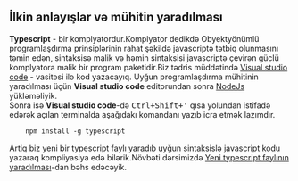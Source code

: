 ## İlkin anlayışlar və mühitin yaradılması

**Typescript** - bir  komplyatordur.Komplyator dedikdə Obyektyönümlü programlaşdırma prinsiplərinin rahat şəkildə javascriptə tətbiq olunmasını təmin edən, sintaksisə malik və həmin sintaksisi javascriptə çevirən güclü komplyatora malik bir program paketidir.Biz tədris müddətində [Visual studio code](https://code.visualstudio.com/download) - vasitəsi ilə kod yazacayıq.
Uyğun programlaşdırma mühitinin yaradılması üçün **Visual studio code** editorundan sonra [NodeJs](https://nodejs.org/en) yükləməliyik.  
    Sonra isə **Visual studio code**-də <kbd>Ctrl+Shift+'</kbd> qısa yolundan istifadə edərək açılan terminalda aşağıdakı komandanı yazıb icra etmək lazımdır.  

```html
    npm install -g typescript
```  

Artiq biz yeni bir typescript faylı yaradıb uyğun sintaksislə javascript kodu yazaraq kompliyasiya edə bilərik.Növbəti dərsimizdə [Yeni typescript faylının yaradılması](/docs/createfile.md)-dan bəhs edəcəyik.
